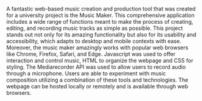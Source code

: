 A fantastic web-based music creation and production tool that was created for a university project is the Music Maker. This comprehensive application includes a wide range of functions meant to make the process of creating, editing, and recording music tracks as simple as possible. This project stands out not only for its amazing functionality but also for its usability and accessibility, which adapts to desktop and mobile contexts with ease. Moreover, the music maker amazingly works with popular web browsers like Chrome, Firefox, Safari, and Edge. Javascript was used to offer interaction and control music, HTML to organize the webpage and CSS for styling. The Mediarecorder API was used to allow users to record audio through a microphone. Users are able to experiment with music composition utilizing a combination of these tools and technologies. The webpage can be hosted locally or remotely and is available through web browsers.
